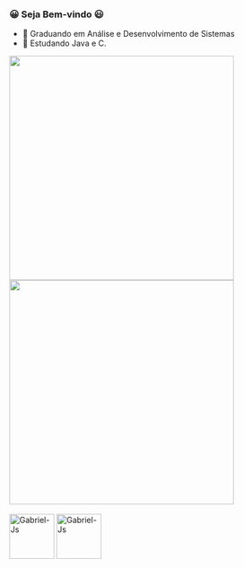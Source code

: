 ### 😀 Seja Bem-vindo 😃

- 📘 Graduando em Análise e Desenvolvimento de Sistemas
- 🎈 Estudando Java e C.

<div>
  <a href="https://github.com/Ga-Rasquinho">
  <img height="400em" width="400em" src="https://github-readme-stats.vercel.app/api?username=Ga-Rasquinho&show_icons=true&theme=vision-friendly-dark&include_all_commits=true&count_private=true"/>
  <img height="400em" width="400em" src="https://github-readme-stats.vercel.app/api/top-langs/?username=Ga-Rasquinho&layout=compact&langs_count=16&theme=vision-friendly-dark"/>
  </a>
</div>  
  <div style="display : inline_block" border-radius:"30%"><br>
    <img align="center" alt="Gabriel-Js" height="80" width="80" src="https://cdn.jsdelivr.net/gh/devicons/devicon/icons/java/java-plain.svg" />
    <img align="center" alt="Gabriel-Js" height="80" width="80" src="https://cdn.jsdelivr.net/gh/devicons/devicon/icons/c/c-original.svg" />

  </div>
 
                                                                                                                                                                                                                                                  
